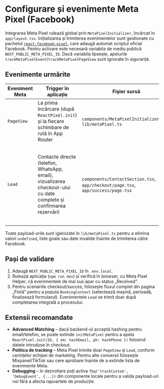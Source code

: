 # Configurare și evenimente Meta Pixel (Facebook)

Integrarea Meta Pixel rulează global prin `MetaPixelInitializer`, încărcat în `app/layout.tsx`. Inițializarea și trimiterea evenimentelor sunt gestionate cu pachetul [`react-facebook-pixel`](https://www.npmjs.com/package/react-facebook-pixel), care adaugă automat scriptul oficial Facebook. Pentru activare este necesară variabila de mediu publică `NEXT_PUBLIC_META_PIXEL_ID`. Dacă variabila lipsește, apelurile `trackMetaPixelEvent`/`trackMetaPixelPageView` sunt ignorate în siguranță.

## Evenimente urmărite

| Eveniment Meta | Trigger în aplicație | Fișier sursă | Proprietăți trimise |
| -------------- | -------------------- | ------------ | -------------------- |
| `PageView` | La prima încărcare (după `ReactPixel.init`) și la fiecare schimbare de rută în App Router | `components/MetaPixelInitializer.tsx`, `lib/metaPixel.ts` | – |
| `Lead` | Contacte directe (telefon, WhatsApp, email), vizualizarea checkout-ului cu date complete și confirmarea rezervării | `components/ContactSection.tsx`, `app/checkout/page.tsx`, `app/success/page.tsx` | `contact_method`, `lead_stage`, `value`, `currency`, `content_ids`, `content_name`, `content_type`, `contents`, `with_deposit`, `start_date`, `end_date`, `service_ids`, `applied_offer_ids`, `reservation_id`. |

Toate payload-urile sunt igienizate în `lib/metaPixel.ts` pentru a elimina valori `undefined`, liste goale sau date invalide înainte de trimiterea către Facebook.

## Pași de validare

1. Adaugă `NEXT_PUBLIC_META_PIXEL_ID` în `.env.local`.
2. Rulează aplicația (`npm run dev`) și verifică în browser, cu Meta Pixel Helper, că evenimentele de mai sus apar cu status „Received”.
3. Pentru scenariile checkout/succes, folosește fluxul complet din pagina „Flotă” pentru a popula `BookingContext` (selectează mașină, perioadă, finalizează formularul). Evenimentele `Lead` se trimit doar după completarea integrală a procesului.

## Extensii recomandate

- **Advanced Matching** – dacă backend-ul acceptă hashing pentru email/telefon, se poate extinde `initMetaPixel` pentru a apela `ReactPixel.init(ID, { em: hashEmail, ph: hashPhone })` folosind datele introduse în checkout.
- **Politica de tracking** – Meta Pixel trimite doar `PageView` și `Lead`, conform cerințelor echipei de marketing. Pentru alte conversii folosește Mixpanel/TikTok sau cere aprobare înainte de a extinde lista de evenimente Meta.
- **Debugging** – în dezvoltare poți activa `fbq('trackCustom', 'DebugEvent', {...})` din componente locale pentru a valida payload-uri noi fără a afecta rapoartele de producție.

